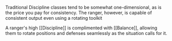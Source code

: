 Traditional Discipline classes tend to be somewhat one-dimensional, as is the price you pay for consistency. The ranger, however, is capable of consistent output even using a rotating toolkit

A ranger's high [[Discipline]] is complimented with [[Balance]], allowing them to rotate positions and defenses seamlessly as the situation calls for it. 